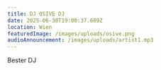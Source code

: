 ```yaml
---
title: DJ OSIVE DJ
date: 2025-06-30T19:00:37.689Z
location: Wien
featuredImage: /images/uploads/osive.png
audioAnnouncement: /images/uploads/artist1.mp3
---
```

B﻿ester DJ